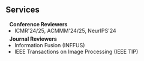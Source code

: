 ## Services

<h4 style="margin:0 10px 0;">Conference Reviewers</h4>

<ul style="margin:0 0 5px;">
  <li><autocolor>ICMR'24/25, ACMMM'24/25, NeurIPS'24</autocolor></li>
  <!-- <li><autocolor>ACM International Conference on Multimedia (ACMMM), 2024</autocolor></li> -->
  <!-- <li><autocolor>ACM International Conference on Multimedia Retrieval (ICMR), 2023</autocolor></li> -->
</ul>

<h4 style="margin:0 10px 0;">Journal Reviewers</h4>

<ul style="margin:0 0 20px;">
  <li><autocolor>Information Fusion (INFFUS)</autocolor></li>
  <li><autocolor>IEEE Transactions on Image Processing (IEEE TIP)</autocolor></li>
  <!-- <li><autocolor>Journal of Geography and Cartography (JGC)</autocolor></li> -->
</ul>